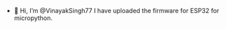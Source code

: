 - 👋 Hi, I’m @VinayakSingh77
I have uploaded the firmware for ESP32 for micropython.

<!---
VinayakSingh77/VinayakSingh77 is a ✨ special ✨ repository because its `README.md` (this file) appears on your GitHub profile.
You can click the Preview link to take a look at your changes.
--->
